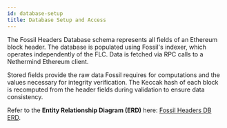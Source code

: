 ```yaml
---
id: database-setup
title: Database Setup and Access
---
```


The Fossil Headers Database schema represents all fields of an Ethereum block header. The database is populated using Fossil's indexer, which operates independently of the FLC. Data is fetched via RPC calls to a Nethermind Ethereum client.

Stored fields provide the raw data Fossil requires for computations and the values necessary for integrity verification. The Keccak hash of each block is recomputed from the header fields during validation to ensure data consistency.

Refer to the **Entity Relationship Diagram (ERD)** here: [Fossil Headers DB ERD](https://www.notion.so/Fossil-Headers-DB-ERD-15a360fc38d080e1acf2c2035f25a987?pvs=21).
